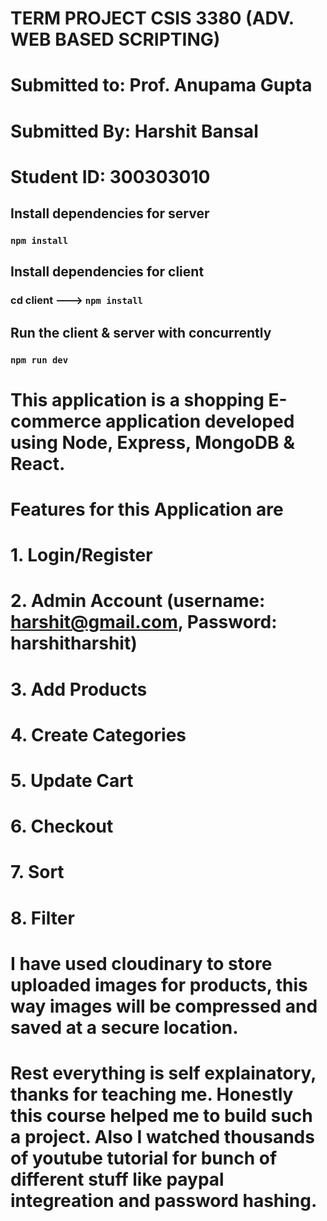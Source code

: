 #           TERM PROJECT CSIS 3380 (ADV. WEB BASED SCRIPTING)
# Submitted to: Prof. Anupama Gupta 
# Submitted By: Harshit Bansal
# Student ID: 300303010

## Install dependencies for server 
### `npm install`

## Install dependencies for client
### cd client ---> `npm install`

## Run the client & server with concurrently
### `npm run dev`

# This application is a shopping E-commerce application developed using Node, Express, MongoDB & React.
# Features for this Application are
# 1. Login/Register
# 2. Admin Account (username: harshit@gmail.com, Password: harshitharshit)
# 3. Add Products
# 4. Create Categories
# 5. Update Cart
# 6. Checkout
# 7. Sort
# 8. Filter

# I have used cloudinary to store uploaded images for products, this way images will be compressed and saved at a secure location.
# Rest everything is self explainatory, thanks for teaching me. Honestly this course helped me to build such a project. Also I watched thousands of youtube tutorial for bunch of different stuff like paypal integreation and password hashing.
